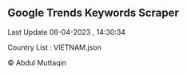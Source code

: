 

## Google Trends Keywords Scraper 
 
Last Update 08-04-2023 , 14:30:34

Country List :
VIETNAM.json



© Abdul Muttaqin 

